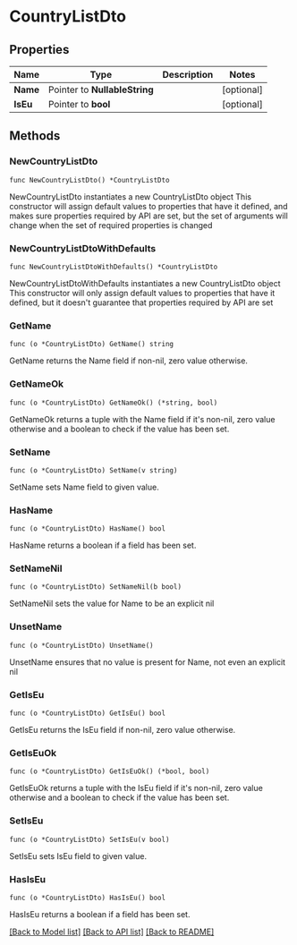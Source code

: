 # CountryListDto

## Properties

Name | Type | Description | Notes
------------ | ------------- | ------------- | -------------
**Name** | Pointer to **NullableString** |  | [optional] 
**IsEu** | Pointer to **bool** |  | [optional] 

## Methods

### NewCountryListDto

`func NewCountryListDto() *CountryListDto`

NewCountryListDto instantiates a new CountryListDto object
This constructor will assign default values to properties that have it defined,
and makes sure properties required by API are set, but the set of arguments
will change when the set of required properties is changed

### NewCountryListDtoWithDefaults

`func NewCountryListDtoWithDefaults() *CountryListDto`

NewCountryListDtoWithDefaults instantiates a new CountryListDto object
This constructor will only assign default values to properties that have it defined,
but it doesn't guarantee that properties required by API are set

### GetName

`func (o *CountryListDto) GetName() string`

GetName returns the Name field if non-nil, zero value otherwise.

### GetNameOk

`func (o *CountryListDto) GetNameOk() (*string, bool)`

GetNameOk returns a tuple with the Name field if it's non-nil, zero value otherwise
and a boolean to check if the value has been set.

### SetName

`func (o *CountryListDto) SetName(v string)`

SetName sets Name field to given value.

### HasName

`func (o *CountryListDto) HasName() bool`

HasName returns a boolean if a field has been set.

### SetNameNil

`func (o *CountryListDto) SetNameNil(b bool)`

 SetNameNil sets the value for Name to be an explicit nil

### UnsetName
`func (o *CountryListDto) UnsetName()`

UnsetName ensures that no value is present for Name, not even an explicit nil
### GetIsEu

`func (o *CountryListDto) GetIsEu() bool`

GetIsEu returns the IsEu field if non-nil, zero value otherwise.

### GetIsEuOk

`func (o *CountryListDto) GetIsEuOk() (*bool, bool)`

GetIsEuOk returns a tuple with the IsEu field if it's non-nil, zero value otherwise
and a boolean to check if the value has been set.

### SetIsEu

`func (o *CountryListDto) SetIsEu(v bool)`

SetIsEu sets IsEu field to given value.

### HasIsEu

`func (o *CountryListDto) HasIsEu() bool`

HasIsEu returns a boolean if a field has been set.


[[Back to Model list]](../README.md#documentation-for-models) [[Back to API list]](../README.md#documentation-for-api-endpoints) [[Back to README]](../README.md)


